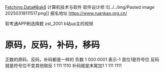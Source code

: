 [Fetching Data#8qk6](https://www.zhihu.com/question/265032321/answer/2655639942)
计算机技术与软件
软件设计师
![[../../img/Pasted image 20250318111517.png]]
报名地址
https://www.ruankao.org.cn/


软考通APP刷选择题
zst_2001 b站up主的视频


# 原码，反码，补码，移码
正数的原码，反码，补码都是一样的
负数
1 000 0001 表示-1  首位1是符号位
反码就是符号位不变其他取反
1 111 1110
补码就是末尾加1
1 111 1111